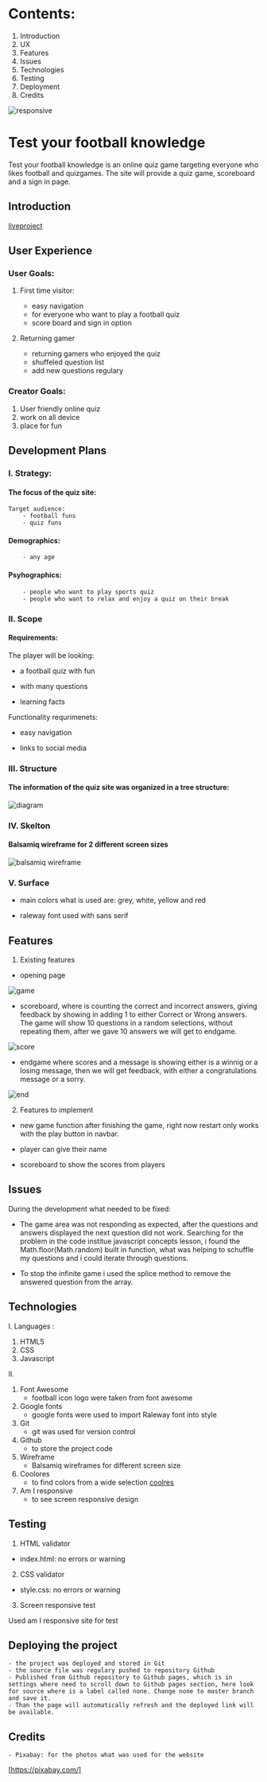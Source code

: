 
# Contents:

1. Introduction
2. UX
3. Features
4. Issues
5. Technologies
6. Testing
7. Deployment
8. Credits

![responsive](assets/images/responsivescreens.png)
# Test your football knowledge
Test your football knowledge is an online quiz game targeting everyone who likes football and quizgames.
The site will provide a quiz game, scoreboard and a sign in page.

## Introduction

[liveproject](https://balazs9.github.io/testyourfootballknowledge/)

## User Experience

### User Goals:

1. First time visitor:
    - easy navigation
    - for everyone who want to play a football quiz
    - score board and sign in option

2. Returning gamer
    - returning gamers who enjoyed the quiz
    - shuffeled question list
    - add new questions regulary

### Creator Goals:

1. User friendly online quiz
2. work on all device
3. place for fun

## Development Plans

### I. Strategy:
#### The focus of the quiz site:
    Target audience:
        - football funs
        - quiz funs
#### Demographics:
        - any age
#### Psyhographics:
        - people who want to play sports quiz
        - people who want to relax and enjoy a quiz on their break
### II. Scope

#### Requirements:

The player will be looking:

- a football quiz with fun

- with many questions

- learning facts

Functionality requrimenets:

- easy navigation

- links to social media

### III. Structure

#### The information of the quiz site was organized in a tree structure:

![diagram](assets/images/quiz-diagram.png)

### IV. Skelton
#### Balsamiq wireframe for 2 different screen sizes
![balsamiq wireframe](assets/images/TestYourFootballKnowledge.png)
### V. Surface

- main colors what is used are: grey, white, yellow and red

- raleway font used with sans serif

## Features

1. Existing features

- opening page

![game](assets/images/frontpage.png)

- scoreboard, where is counting the correct and incorrect answers, giving feedback by showing in adding 1 to either Correct or Wrong answers. The game will show 10 questions in a random selections, without repeating them, after we gave 10 answers we will get to endgame.

![score](assets/images/scoreboard.png)

- endgame where scores and a message is showing either is a winnig or a losing message, then we will get feedback, with either a congratulations message or a sorry.

![end](assets/images/endgame.png)

2. Features to implement

- new game function after finishing the game, right now restart only works with the play button in navbar.

- player can give their name

- scoreboard to show the scores from players

## Issues

During the development what needed to be fixed:

- The game area was not responding as expected, after the questions and answers displayed the next question did not work. Searching for the problem in the code institue javascript concepts lesson, i found the Math.floor(Math.random) built in function, what was helping to schuffle my questions and i could iterate through questions.

- To stop the infinite game i used the splice method to remove the answered question from the array.

## Technologies

I. Languages :  
1. HTML5
2. CSS
3. Javascript

II. 
1. Font Awesome
    - football icon logo were taken from font awesome
2. Google fonts
    - google fonts were used to import Raleway font into style
3. Git
    - git was used for version control
4. Github
    - to store the project code
5. Wireframe
    - Balsamiq wireframes for different screen size
6. Coolores
    - to find colors from a wide selection
    [coolres](https://coolors.co/6f1d1b-bb9457-432818-99582a-ffe6a7)
7. Am I responsive
    - to see screen responsive design

## Testing

1. HTML validator

- index.html: no errors or warning

2. CSS validator

- style.css: no errors or warning

3. Screen responsive test

Used am I responsive site for test

## Deploying the project
    - the project was deployed and stored in Git
    - the source file was regulary pushed to repository Github
    - Published from Github repository to Github pages, which is in settings where need to scroll down to Github pages section, here look for source where is a label called none. Change none to master branch and save it.
    - Than the page will automatically refresh and the deployed link will be available.



## Credits
    - Pixabay: for the photos what was used for the website

[https://pixabay.com/]





